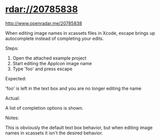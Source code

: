 # <rdar://20785838>

<http://www.openradar.me/20785838>

When editing image names in xcassets files in Xcode, escape brings up
autocomplete instead of completing your edits.

Steps:

1. Open the attached example project
2. Start editing the AppIcon image name
3. Type 'foo' and press escape

Expected:

'foo' is left in the text box and you are no longer editing the name

Actual:

A list of completion options is shown.

Notes:

This is obviously the default text box behavior, but when editing image
names in xcassets it isn't the desired behavior.
